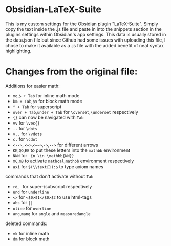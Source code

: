 # Obsidian-LaTeX-Suite

This is my custom settings for the Obsidian plugin "LaTeX-Suite". Simply copy the text inside the .js file and paste in into the snippets section in the plugins settings within Obsidian's app settings. This data is usually stored in the data.json file but since Github had some issues with uploading this file, I chose to make it available as a .js file with the added benefit of neat syntax highlighting.

# Changes from the original file:
Additions for easier math:
- `mq`,`$ + Tab` for inline math mode
- `bm + Tab`,`$$` for block math mode
- `^ + Tab` for superscript
- `over + Tab`,`under + Tab` for `\overset`,`\underset` respectively
- `{}` can now be navigated with `Tab`
- `vv` for `\vec{}`
- `..` for `\dots`
- `v..` for `\vdots`
- `c.` for `\cdot`
- `<-->`, `<=>`,`<==>`,`->`,`-->` for different arrows
- `KK`,`QQ`,`EE` to put these letters into the `mathbb` environment
- `NNN` for `_{n \in \mathbb{NN}}`
- `mC`,`mB` to activate `mathcal`,`mathbb` environment respectively
- `axi` for `$(\\text{}):$` to type axiom names

commands that don't activate without `Tab` 
- `rd`,`_` for super-/subscript respectively
- `und` for `underline`
- `<>` for `<$0>$1</$0>$2` to use html-tags
- `abs` for `||`
- `oline` for `overline`
- `ang`,`mang` for `angle` and `measuredangle`

deleted commands:
- `mk` for inline math
- `dm` for block math
